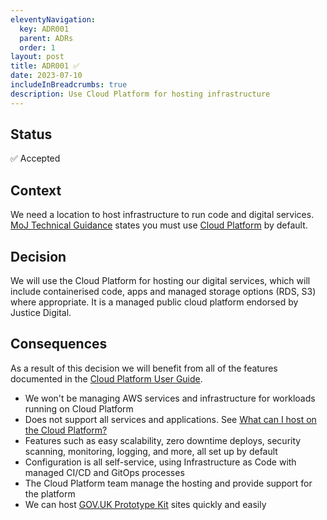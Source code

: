 ```yaml
---
eleventyNavigation:
  key: ADR001
  parent: ADRs
  order: 1
layout: post
title: ADR001 ✅
date: 2023-07-10
includeInBreadcrumbs: true
description: Use Cloud Platform for hosting infrastructure
---
```


## Status

✅ Accepted

## Context

We need a location to host infrastructure to run code and digital services.
[MoJ Technical Guidance](https://technical-guidance.service.justice.gov.uk/documentation/standards/hosting.html#how-to-host-services) states
you must use [Cloud Platform](https://user-guide.cloud-platform.service.justice.gov.uk/) by default.

## Decision

We will use the Cloud Platform for hosting our digital services, which will include containerised code, apps  and managed storage options (RDS, S3) where appropriate. It is a managed public cloud platform endorsed by
Justice Digital.

## Consequences

As a result of this decision we will benefit from all of the features documented in the [Cloud Platform User Guide](https://user-guide.cloud-platform.service.justice.gov.uk/).

- We won't be managing AWS services and infrastructure for workloads running on Cloud Platform
- Does not support all services and applications. See [What can I host on the Cloud Platform?](https://user-guide.cloud-platform.service.justice.gov.uk/documentation/concepts/what-is-the-cloud-platform.html#what-can-i-host-on-the-cloud-platform)
- Features such as easy scalability, zero downtime deploys, security scanning, monitoring, logging, and more, all set up by default
- Configuration is all self-service, using Infrastructure as Code with managed CI/CD and GitOps processes
- The Cloud Platform team manage the hosting and provide support for the platform
- We can host [GOV.UK Prototype Kit](https://user-guide.cloud-platform.service.justice.gov.uk/documentation/getting-started/prototype-kit.html) sites quickly and easily

